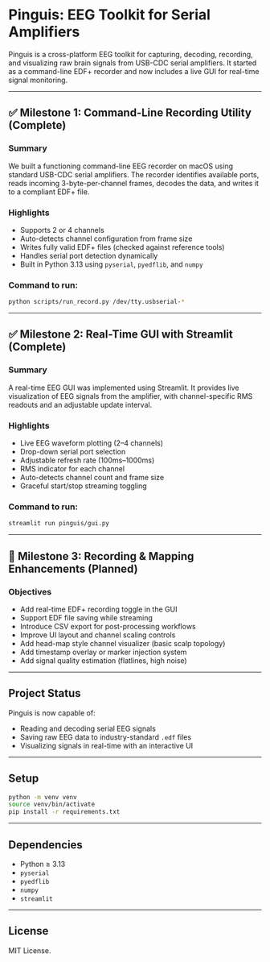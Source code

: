 # Pinguis: EEG Toolkit for Serial Amplifiers

Pinguis is a cross-platform EEG toolkit for capturing, decoding, recording, and visualizing raw brain signals from USB-CDC serial amplifiers. It started as a command-line EDF+ recorder and now includes a live GUI for real-time signal monitoring.

---

## ✅ Milestone 1: Command-Line Recording Utility (Complete)

### Summary
We built a functioning command-line EEG recorder on macOS using standard USB-CDC serial amplifiers. The recorder identifies available ports, reads incoming 3-byte-per-channel frames, decodes the data, and writes it to a compliant EDF+ file.

### Highlights
- Supports 2 or 4 channels
- Auto-detects channel configuration from frame size
- Writes fully valid EDF+ files (checked against reference tools)
- Handles serial port detection dynamically
- Built in Python 3.13 using `pyserial`, `pyedflib`, and `numpy`

### Command to run:

```bash
python scripts/run_record.py /dev/tty.usbserial-*
```

---

## ✅ Milestone 2: Real-Time GUI with Streamlit (Complete)

### Summary
A real-time EEG GUI was implemented using Streamlit. It provides live visualization of EEG signals from the amplifier, with channel-specific RMS readouts and an adjustable update interval.

### Highlights
- Live EEG waveform plotting (2–4 channels)
- Drop-down serial port selection
- Adjustable refresh rate (100ms–1000ms)
- RMS indicator for each channel
- Auto-detects channel count and frame size
- Graceful start/stop streaming toggling

### Command to run:

```bash
streamlit run pinguis/gui.py
```

---

## 🚧 Milestone 3: Recording & Mapping Enhancements (Planned)

### Objectives
- Add real-time EDF+ recording toggle in the GUI
- Support EDF file saving while streaming
- Introduce CSV export for post-processing workflows
- Improve UI layout and channel scaling controls
- Add head-map style channel visualizer (basic scalp topology)
- Add timestamp overlay or marker injection system
- Add signal quality estimation (flatlines, high noise)

---

## Project Status

Pinguis is now capable of:
- Reading and decoding serial EEG signals
- Saving raw EEG data to industry-standard `.edf` files
- Visualizing signals in real-time with an interactive UI

---

## Setup

```bash
python -m venv venv
source venv/bin/activate
pip install -r requirements.txt
```

---

## Dependencies

- Python ≥ 3.13
- `pyserial`
- `pyedflib`
- `numpy`
- `streamlit`

---

## License

MIT License.

